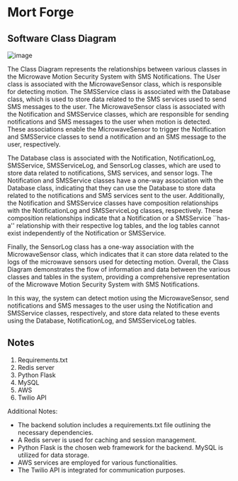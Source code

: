 # Mort Forge

## Software Class Diagram

![image](https://github.com/MorteSense/mortforge/assets/22685770/c9c8f86e-ad95-4d6b-9e6c-d4e7a2748b4c)

The Class Diagram represents the relationships between various classes in the Microwave Motion
Security System with SMS Notifications. The User class is associated with the MicrowaveSensor
class, which is responsible for detecting motion. The SMSService class is associated with the
Database class, which is used to store data related to the SMS services used to send SMS
messages to the user. The MicrowaveSensor class is associated with the Notification and
SMSService classes, which are responsible for sending notifications and SMS messages to the
user when motion is detected. These associations enable the MicrowaveSensor to trigger the
Notification and SMSService classes to send a notification and an SMS message
to the user, respectively.

The Database class is associated with the Notification, NotificationLog, SMSService,
SMSServiceLog, and SensorLog classes, which are used to store data related to notifications,
SMS services, and sensor logs. The Notification and SMSService classes have a one-way
association with the Database class, indicating that they can use the Database to store data
related to the notifications and SMS services sent to the user. Additionally, the Notification
and SMSService classes have composition relationships with the NotificationLog and
SMSServiceLog classes, respectively. These composition relationships indicate that a
Notification or a SMSService ``has-a'' relationship with their respective log tables, and the
log tables cannot exist independently of the Notification or SMSService.

Finally, the SensorLog class has a one-way association with the MicrowaveSensor class, which
indicates that it can store data related to the logs of the microwave sensors used for
detecting motion. Overall, the Class Diagram demonstrates the flow of information and data
between the various classes and tables in the system, providing a comprehensive representation
of the Microwave Motion Security System with SMS Notifications.

In this way, the system can detect motion using the MicrowaveSensor, send notifications
and SMS messages to the user using the Notification and SMSService classes, respectively,
and store data related to these events using the Database, NotificationLog, and
SMSServiceLog tables.

## Notes

1. Requirements.txt
2. Redis server
3. Python Flask
4. MySQL
5. AWS
6. Twilio API

Additional Notes:
* The backend solution includes a requirements.txt file outlining the necessary dependencies.
* A Redis server is used for caching and session management.
* Python Flask is the chosen web framework for the backend.
MySQL is utilized for data storage.
* AWS services are employed for various functionalities.
* The Twilio API is integrated for communication purposes.
